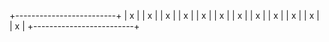 +-------------------------+
|        x                |
|        x                |
|        x                |
|        x                |
|        x                |
|        x                |
|        x                |
|        x                |
|        x                |
|        x                |
|        x                |
|        x                |
+-------------------------+
